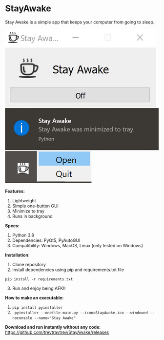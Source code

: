 # StayAwake  
Stay Awake is a simple app that keeps your computer from going to sleep.
  
![](app.gif)  
![](trayMessage.png)  
![](trayMenu.png)  
  
**Features:**  
  1) Lightweight  
  2) Simple one-button GUI  
  3) Minimize to tray  
  4) Runs in background  
  
**Specs:**  
  1) Python 3.8  
  2) Dependencies: PyQt5, PyAutoGUI  
  3) Compatibility: Windows, MacOS, Linux (only tested on Windows)  

**Installation:**  
  1) Clone repository  
  2) Install dependencies using pip and requirements.txt file  
  ```
  pip install -r requirements.txt
  ```
  3) Run and enjoy being AFK!!  
  
**How to make an executable:**  
  1) ```pip install pyinstaller```  
  2) ``` pyinstaller --onefile main.py --icon=StayAwake.ico --windowed --noconsole --name="Stay Awake"```  
  
**Download and run instantly without any code:**  
https://github.com/trevtravtrev/StayAwake/releases  
